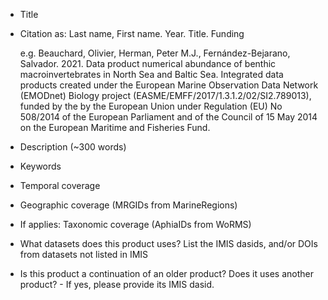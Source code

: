 - Title
- Citation as: Last name, First name. Year. Title. Funding

    e.g.
    Beauchard, Olivier, Herman, Peter M.J., Fernández-Bejarano, Salvador.  2021. Data product numerical abundance of benthic macroinvertebrates in  North Sea and Baltic Sea. Integrated data products created under the  European Marine Observation Data Network (EMODnet) Biology project  (EASME/EMFF/2017/1.3.1.2/02/SI2.789013), funded by the by the European  Union under Regulation (EU) No 508/2014 of the European Parliament and  of the Council of 15 May 2014 on the European Maritime and Fisheries  Fund.

- Description (~300 words)
- Keywords
- Temporal coverage
- Geographic coverage (MRGIDs from MarineRegions)
- If applies: Taxonomic coverage (AphiaIDs from WoRMS)
- What datasets does this product uses? List the IMIS dasids, and/or DOIs from datasets not listed in IMIS
- Is this product a continuation of an older product? Does it uses another product? - If yes, please provide its IMIS dasid.

